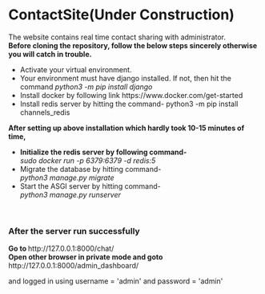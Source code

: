 # ContactSite(Under Construction)


The website contains real time contact sharing with administrator.<br />
<b>Before cloning the repository, follow the below steps sincerely otherwise you will catch in trouble.</b>
<ul>
<li>Activate your virtual environment.</li>
<li>Your environment must have django installed. If not, then hit the command <i>python3 -m pip install django</i> </li>
<li>Install docker by following link https://www.docker.com/get-started</li>
<li>Install redis server by hitting the command- python3 -m pip install channels_redis</li>


</ul>

<b>After setting up above installation which hardly took 10-15 minutes of time, 
<ul>
<li>Initialize the redis server by following command-</b></li>
<i>sudo docker run -p 6379:6379 -d redis:5</i>
<li>Migrate the database by hitting command-</li>
<i>python3 manage.py migrate</i>

<li>Start the ASGI server by hitting command-</li>
<i>python3 manage.py runserver</i>

</ul>
<br />
<h3>After the server run successfully</h3>
<b>Go to </b>http://127.0.0.1:8000/chat/
<br />
<b>Open other browser in private mode and goto</b>
http://127.0.0.1:8000/admin_dashboard/
<p> and logged in using username = 'admin' and password = 'admin'</p>
